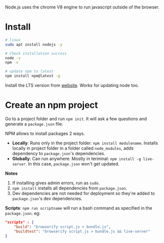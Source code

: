 Node.js uses the chrome V8 engine to run javascript outside of the browser. 

# Install

```bash
# linux
sudo apt install nodejs -y

# Check installation success
node -v
npm -v

# update npm to latest
npm install npm@latest -g
```

Install the LTS version from [website](https://nodejs.org/en/download/). Works for updating node too.

# Create an npm project
Go to a project folder and run `npm init`. It will ask a few questions and generate a `package.json` file.

NPM allows to install packages 2 ways.
-   **Locally**: Runs only in the project folder. `npm install modulename`. Installs locally in project folder in a folder called `node_modules`, adds dependency to `package.json`'s dependencies.
-   **Globally**: Can run anywhere. Mostly in terminal: `npm install -g live-server`. In this case, `package.json` won't get updated.

**Notes**
1. If installing gives admin errors, run as `sudo`. 
2. `npm install` installs all dependencies from `package.json`.
3. Dev dependencies are not needed for deployment so they're added to `package.json`'s dev dependencies.

**Scripts**:
`npm run scriptname` will run a bash command as specified in the `package.json`. eg:
```json
"scripts" : {
    "build": "browserify script.js > bundle.js",
    "buildtest": "browserify script.js > bundle.js && live-server"
}
```